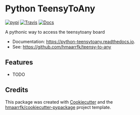 # Python TeensyToAny


[![pypi](https://img.shields.io/pypi/v/python_teensytoany.svg)](https://pypi.python.org/pypi/python_teensytoany)
[![Travis](https://img.shields.io/travis/ramonaoptics/python_teensytoany.svg)](https://travis-ci.org/ramonaoptics/python_teensytoany)
[![Docs](https://readthedocs.org/projects/python-teensytoany/badge/?version=latest)](https://python-teensytoany.readthedocs.io/en/latest/?badge=latest)


A pythonic way to access the teensytoany board


* Documentation: https://python-teensytoany.readthedocs.io.
* See: https://github.com/hmaarrfk/teensy-to-any

Features
--------

* TODO

Credits
-------

This package was created with [Cookiecutter](https://github.com/audreyr/cookiecutter)
and the
[hmaarrfk/cookiecutter-pypackage](https://github.com/hmaarrfk/cookiecutter-pypackage)
project template.

